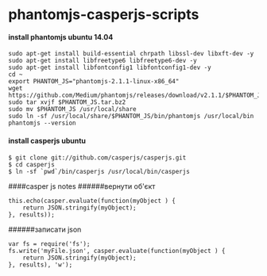 # phantomjs-casperjs-scripts
    
#### install phantomjs ubuntu 14.04

```sudo apt-get update
sudo apt-get install build-essential chrpath libssl-dev libxft-dev -y
sudo apt-get install libfreetype6 libfreetype6-dev -y
sudo apt-get install libfontconfig1 libfontconfig1-dev -y
cd ~
export PHANTOM_JS="phantomjs-2.1.1-linux-x86_64"
wget https://github.com/Medium/phantomjs/releases/download/v2.1.1/$PHANTOM_JS.tar.bz2
sudo tar xvjf $PHANTOM_JS.tar.bz2
sudo mv $PHANTOM_JS /usr/local/share
sudo ln -sf /usr/local/share/$PHANTOM_JS/bin/phantomjs /usr/local/bin
phantomjs --version
```
#### install casperjs ubuntu
```
$ git clone git://github.com/casperjs/casperjs.git
$ cd casperjs
$ ln -sf `pwd`/bin/casperjs /usr/local/bin/casperjs
```
####casper js notes
######вернути об'єкт
```
this.echo(casper.evaluate(function(myObject ) {
    return JSON.stringify(myObject);
}, results));
```

######записати json
```
var fs = require('fs');
fs.write('myFile.json', casper.evaluate(function(myObject ) {
    return JSON.stringify(myObject);
}, results), 'w');
```